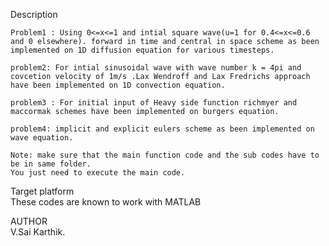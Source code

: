  Description<br/>
 
    Problem1 : Using 0<=x<=1 and intial square wave(u=1 for 0.4<=x<=0.6 and 0 elsewhere). forward in time and central in space scheme as been implemented on 1D diffusion equation for various timesteps.

    problem2: For intial sinusoidal wave with wave number k = 4pi and covcetion velocity of 1m/s .Lax Wendroff and Lax Fredrichs approach have been implemented on 1D convection equation.

    problem3 : For initial input of Heavy side function richmyer and maccormak schemes have been implemented on burgers equation.

    problem4: implicit and explicit eulers scheme as been implemented on wave equation.

    Note: make sure that the main function code and the sub codes have to be in same folder.
    You just need to execute the main code.
    
Target platform<br/>
      These codes are known to work with MATLAB

AUTHOR<br/>
      V.Sai Karthik.
